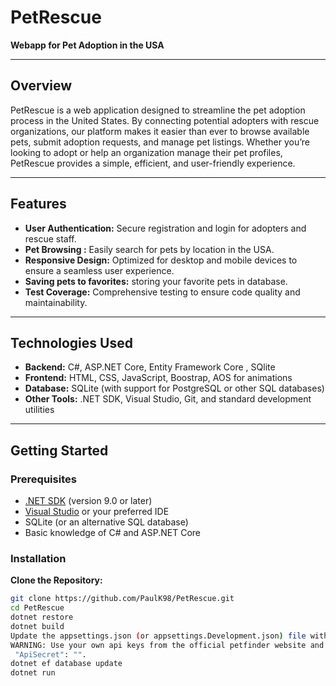 # PetRescue

**Webapp for Pet Adoption in the USA**

---

## Overview

PetRescue is a web application designed to streamline the pet adoption process in the United States. By connecting potential adopters with rescue organizations, our platform makes it easier than ever to browse available pets, submit adoption requests, and manage pet listings. Whether you’re looking to adopt or help an organization manage their pet profiles, PetRescue provides a simple, efficient, and user-friendly experience.

---

## Features

- **User Authentication:** Secure registration and login for adopters and rescue staff.
- **Pet Browsing :** Easily search for pets by  location in the USA.
- **Responsive Design:** Optimized for desktop and mobile devices to ensure a seamless user experience.
- **Saving pets to favorites:** storing your favorite pets in database.
- **Test Coverage:** Comprehensive testing to ensure code quality and maintainability.

---

## Technologies Used

- **Backend:** C#, ASP.NET Core, Entity Framework Core , SQlite
- **Frontend:** HTML, CSS, JavaScript, Boostrap, AOS for animations
- **Database:** SQLite (with support for PostgreSQL or other SQL databases)
- **Other Tools:** .NET SDK, Visual Studio, Git, and standard development utilities

---

## Getting Started

### Prerequisites

- [.NET SDK](https://dotnet.microsoft.com/download) (version 9.0 or later)
- [Visual Studio](https://visualstudio.microsoft.com/) or your preferred IDE
- SQLite (or an alternative SQL database)
- Basic knowledge of C# and ASP.NET Core

### Installation

   **Clone the Repository:**
   ```bash
   git clone https://github.com/PaulK98/PetRescue.git
   cd PetRescue
   dotnet restore
   dotnet build
   Update the appsettings.json (or appsettings.Development.json) file with your database connection string if necessary.
   WARNING: Use your own api keys from the official petfinder website and insert them to appsettings.json , "ApiKey": "",
    "ApiSecret": "".
   dotnet ef database update
   dotnet run
   ```
